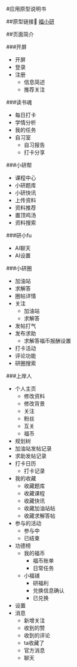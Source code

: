 #应用原型说明书

##原型链接🔗
[福小研](https://modao.cc/proto/uCRNJtysm0bxcONVVyjIB/sharing?view_mode=read_only)

##页面简介

###开屏
- 开屏
- 登录
- 注册
	- 信息简述
	- 推荐关注

###读书魂
- 每日打卡
- 学情分析
- 我的任务
- 自习室
	- 自习报告
	- 打卡分享

###小研帮
- 课程中心
- 小研题库
- 小研快讯
- 上传资料
- 资料推荐
- 置顶鸡汤
- 资料搜索

###研小fu
- AI聊天
- AI设置

###小研圈
- 加油站
- 求解答
- 圈帖详情
- 关注
	- 加油站
	- 求解答
- 发帖打气
- 发布求助
	- 求解答福币报酬设置
- 打卡活动
- 评论功能
- 研圈搜索

###上岸人
- 个人主页
	- 修改资料
	- 修改背景
	- 关注
	- 粉丝
	- 互关
	- 福币
- 规划树
- 加油站发帖记录
- 求助发帖记录
- 打卡日历
	- 打卡记录
- 我的收藏
	- 收藏题库
	- 收藏课程
	- 收藏快讯
	- 收藏加油站帖
	- 收藏求解答帖
- 参与的活动
	- 参与中
	- 已结束
- 功德榜
	- 我的福币
		- 福币账单
		- 日常任务
	- 小福铺
		- 研福利
		- 兑换信息确认
		- 已兑换
- 设置
- 消息
	- 新增关注
	- 收到的赞
	- 收到的评论
	- ta收藏了
	- 官方消息
	- 聊天
		
	
	




